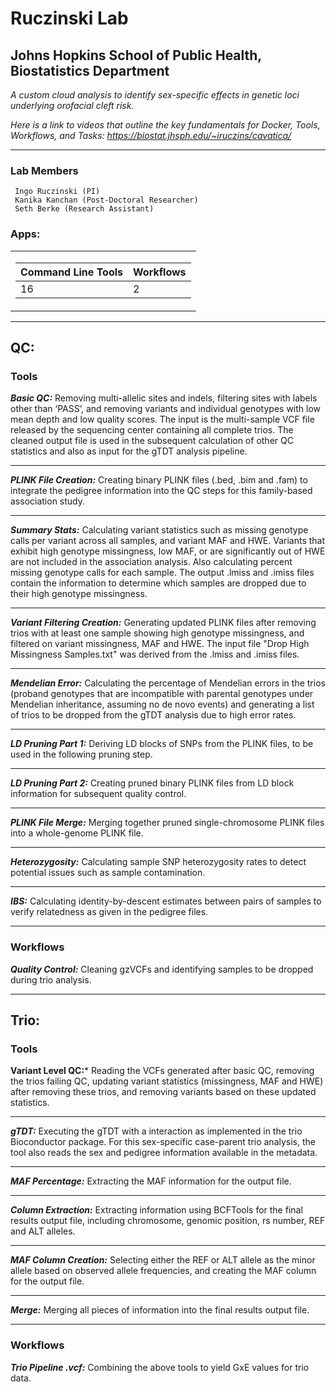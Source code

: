# Ruczinski Lab
## Johns Hopkins School of Public Health, Biostatistics Department

*A custom cloud analysis to identify sex-specific effects in genetic loci underlying orofacial cleft risk.*

*Here is a link to videos that outline the key fundamentals for Docker, Tools, Workflows, and Tasks: https://biostat.jhsph.edu/~iruczins/cavatica/*

 ---


### Lab Members

     Ingo Ruczinski (PI)
     Kanika Kanchan (Post-Doctoral Researcher)
     Seth Berke (Research Assistant)

### Apps:

<table>
<tr><td>

Command Line Tools | Workflows
--|--
16 | 2 

</td></tr> 
</table>

-----
## QC:

### Tools

***Basic QC:*** Removing multi-allelic sites and indels, filtering sites with labels other than ‘PASS’, and removing variants and individual genotypes with low mean depth and low quality scores. The input is the multi-sample VCF file released by the sequencing center containing all complete trios. The cleaned output file is used in the subsequent calculation of other QC statistics and also as input for the gTDT analysis pipeline. 

-----

***PLINK File Creation:*** Creating binary PLINK files (.bed, .bim and .fam) to integrate the pedigree information into the QC steps for this family-based association study.

-----

***Summary Stats:*** Calculating variant statistics such as missing genotype calls per variant across all samples, and variant MAF and HWE. Variants that exhibit high genotype missingness, low MAF, or are significantly out of HWE are not included in the association analysis. Also calculating percent missing genotype calls for each sample. The output .lmiss and .imiss files contain the information to determine which samples are dropped due to their high genotype missingness.

-----

***Variant Filtering Creation:*** Generating updated PLINK files after removing trios with at least one sample showing high genotype missingness, and filtered on variant missingness, MAF and HWE. The input file "Drop High Missingness Samples.txt" was derived from the .lmiss and .imiss files.

-----

***Mendelian Error:*** Calculating the percentage of Mendelian errors in the trios (proband genotypes that are incompatible with parental genotypes under Mendelian inheritance, assuming no de novo events) and generating a list of trios to be dropped from the gTDT analysis due to high error rates.

-----

***LD Pruning Part 1:*** Deriving LD blocks of SNPs from the PLINK files, to be used in the following pruning step.

-----

***LD Pruning Part 2:*** Creating pruned binary PLINK files from LD block information for subsequent quality control.

-----

***PLINK File Merge:*** Merging together pruned single-chromosome PLINK files into a whole-genome PLINK file.

-----

***Heterozygosity:*** Calculating sample SNP heterozygosity rates to detect potential issues such as sample contamination.

-----

***IBS:*** Calculating identity-by-descent estimates between pairs of samples to verify relatedness as given in the pedigree files.

-----
### Workflows

***Quality Control:*** Cleaning gzVCFs and identifying samples to be dropped during trio analysis.

-----

## Trio:

### Tools

**Variant Level QC:*** Reading the VCFs generated after basic QC, removing the trios failing QC, updating variant statistics (missingness, MAF and HWE) after removing these trios, and removing variants based on these updated statistics.

-----

***gTDT:*** Executing the gTDT with a interaction as implemented in the trio Bioconductor package. For this sex-specific case-parent trio analysis, the tool also reads the sex and pedigree information available in the metadata. 

-----

***MAF Percentage:*** Extracting the MAF information for the output file.

-----

***Column Extraction:*** Extracting information using BCFTools for the final results output file, including chromosome, genomic position, rs number, REF and ALT alleles.

-----

***MAF Column Creation:*** Selecting either the REF or ALT allele as the minor allele based on observed allele frequencies, and creating the MAF column for the output file. 

-----

***Merge:*** Merging all pieces of information into the final results output file.

-----
### Workflows

***Trio Pipeline .vcf:*** Combining the above tools to yield GxE values for trio data.
